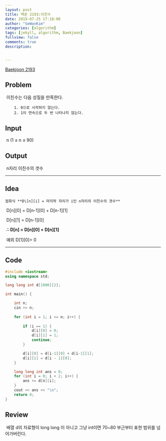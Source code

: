 ```yaml
---
layout: post
title: 백준 2193:이친수
date: 2019-07-25 17:18:00
author: "SeWonKim"
categories: [algorithm]
tags: [jekyll, algorithm, Baekjoon]
fullview: false
comments: true
description: 


---
```


[Baekjoon 2193](https://www.acmicpc.net/problem/2193)



## Problem

​	이친수는 다음 성질을 만족한다.

		1. 0으로 시작하지 않는다.
  		2. 1이 연속으로 두 번 나타나지 않는다.



## Input

​	n (1 ≤ n ≤ 90)



## Output

​	n자리 이친수의 갯수





------



## Idea

 	점화식 **D\[n][i] = 마지막 자리가 i인 n자리의 이친수의 갯수**

​	D\[n][0] = D\[n-1][0] + D\[n-1][1] 

​	D\[n][1] = D\[n-1][0] 

​	 **∴ D[n] = D\[n][0] + D\[n][1]**



​	예외 D\[1][0]= 0



------



## Code

```cpp
#include <iostream>
using namespace std;

long long int d[1000][2];

int main() {

	int n;
	cin >> n;
	
	for (int i = 1; i <= n; i++) {
		
		if (i == 1) {
			d[i][0] = 0;
			d[i][1] = 1;
			continue;
		}

		d[i][0] = d[i-1][0] + d[i-1][1];
		d[i][1] = d[i - 1][0];
	}

	long long int ans = 0;
	for (int i = 0; i < 2; i++) {
		ans += d[n][i];
	}
	cout << ans << "\n";
	return 0;
}
```





## Review

​	배열 d의 자료형이 long long 이 아니고 그냥 int이면 70~80 부근부터 표현 범위를 넘어가버린다. 